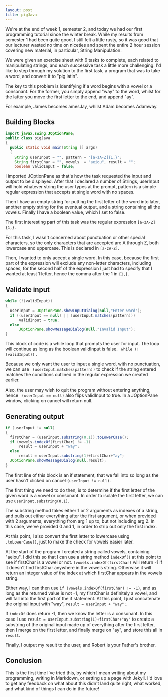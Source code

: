 ```yaml
---
layout: post
title: pigJava
---
```


We're at the end of week 1, semester 2, and today we had our first programming tutorial since the winter break. While my results from semester 1 had been quite good, I still felt a little rusty, so it was good that our lecturer wasted no time on niceties and spent the entire 2 hour session covering new material, in particular, String Manipulation.

We were given an exercise sheet with 6 tasks to complete, each related to manipulating strings, and each successive task a little more challenging. I'd like to step through my solution to the first task, a program that was to take a word, and convert it to "pig latin".

The key to this problem is identifying if a word begins with a vowel or a consonant. For the former, you simply append "way" to the word, whilst for the latter you move the first letter to the end, and append "ay".

For example, James becomes amesJay, whilst Adam becomes Adamway.

## Building Blocks

```java
import javax.swing.JOptionPane;
public class pigJava
{
  public static void main(String [] args)
  {
    String userInput = "", pattern = "[a-zA-Z]{1,}";
    String firstChar = "", vowels  = "aeiou", result = "";
    boolean validInput = false;
```

I imported JOptionPane as that's how the task requested the input and output to be displayed. After that I declared a number of Strings, userInput will hold whatever string the user types at the prompt, pattern is a simple regular expression that accepts at single word with no spaces.

Then I have an empty string for putting the first letter of the word into later, another empty string for the eventual output, and a string containing all the vowels. Finally I have a boolean value, which I set to false.

The first interesting part of this task was the regular expression ```[a-zA-Z]{1,}```.

For this task, I wasn't concerned about punctuation or other special characters, so the only characters that are accepted are A through Z, both lowercase and uppercase. This is declared in ```[a-zA-Z]```.

Then, I wanted to only accept a single word. In this case, because the first part of the expression will exclude any non-letter characters, including spaces, for the second half of the expression I just had to specify that I wanted at least 1 letter, hence the comma after the 1 in ```{1,}```.

## Validate input

```java
while (!(validInput))
{
  userInput = JOptionPane.showInputDialog(null,"Enter word");
  if ((userInput == null) || (userInput.matches(pattern)))
      validInput = true;
  else
      JOptionPane.showMessageDialog(null,"Invalid Input");
}
```
This block of code is a while loop that prompts the user for input. The loop will continue as long as the boolean validInput is false.  ``` while (!(validInput))``` .

Because we only want the user to input a single word, with no punctuation, we can use ``` (userInput.matches(pattern))``` to check if the string entered matches the conditions outlined in the regular expression we created earlier.

 Also, the user may wish to quit the program without entering anything, hence ``` (userInput == null)``` also flips validInput to true. In a JOptionPane window, clicking on cancel will return null.

## Generating output

```java
if (userInput != null)
{
  firstChar = (userInput.substring(0,1)).toLowerCase();
  if (vowels.indexOf(firstChar) != -1)
      result = userInput + "way";
  else
      result = userInput.substring(1)+firstChar+"ay";
  JOptionPane.showMessageDialog(null,result);
}
```
The first line of this block is an if statement, that we fall into so long as the user hasn't clicked on cancel ```(userInput != null)```.

The first thing we need to do then, is to determine if the first letter of the given word is a vowel or consonant. In order to isolate the first letter, we can use ```userInput.substring(0,1)```.

The substring method takes either 1 or 2 arguments as indexes of a string, and pulls out either everything after the first argument, or when provided with 2 arguments, everything from arg 1 up to, but not including arg 2. In this case, we've provided 0 and 1, in order to strip out only the first index.

At this point, I also convert the first letter to lowercase using ```.toLowerCase()```, just to make the check for vowels easier later.

At the start of the program I created a string called vowels, containing "aeiou". I did this so that I can use a string method ```indexOf()``` at this point to see if firstChar is a vowel or not. ```(vowels.indexOf(firstChar)``` will return -1 if it doesn't find firstChar anywhere in the vowels string. Otherwise it will return an integer value of the index at which firstChar appears in the vowels string.

Either way, I can then use ```if (vowels.indexOf(firstChar) != -1)```, and as long as the returned value is not -1, my firstChar is definitely a vowel, and will fall into the first part of the if statement. At this point, I just concatenate the original input with "way", ```result = userInput + "way";```.

If ```indexOf``` does return -1, then we know the letter is a consonant. In this case I use ```result = userInput.substring(1)+firstChar+"ay"``` to create a substring of the original input made up of everything after the first letter, then I merge on the first letter, and finally merge on "ay", and store this all in ```result```.

Finally, I output my result to the user, and Robert is your Father's brother.

## Conclusion

This is the first time I've tried this, by which I mean writing about my programming, writing in Markdown, or setting up a page with Jekyll. I'd love to get any feedback on what about this didn't land quite right, what worked, and what kind of things I can do in the future!
